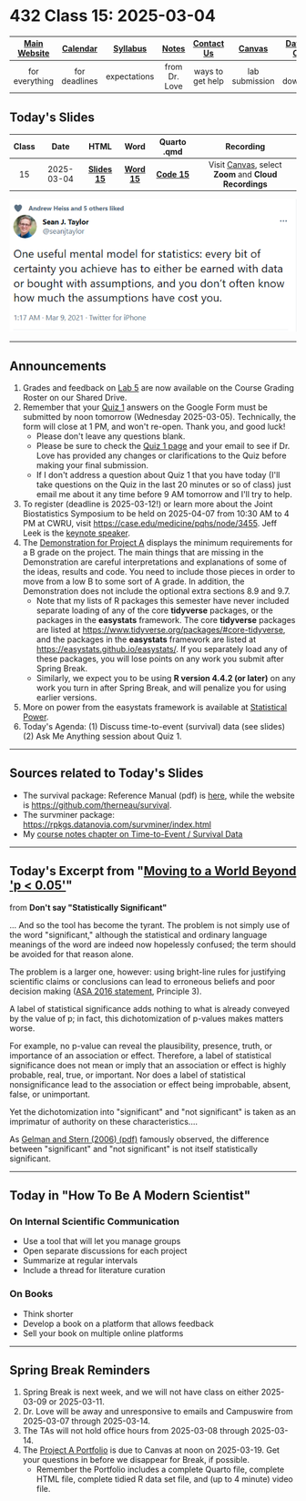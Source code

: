 # 432 Class 15: 2025-03-04

[Main Website](https://thomaselove.github.io/432-2025/) | [Calendar](https://thomaselove.github.io/432-2025/calendar.html) | [Syllabus](https://thomaselove.github.io/432-syllabus-2025/) | [Notes](https://thomaselove.github.io/432-notes/) | [Contact Us](https://thomaselove.github.io/432-2025/contact.html) | [Canvas](https://canvas.case.edu) | [Data and Code](https://github.com/THOMASELOVE/432-data) | [Sources](https://github.com/THOMASELOVE/432-classes-2024/tree/main/sources)
:-----------: | :--------------: | :----------: | :---------: | :-------------: | :-----------: | :------------: |:------:
for everything | for deadlines | expectations | from Dr. Love | ways to get help | lab submission | for downloads | to read

## Today's Slides

Class | Date | HTML | Word | Quarto .qmd | Recording
:---: | :--------: | :------: | :------: | :------: | :-------------:
15 | 2025-03-04 | **[Slides 15](https://thomaselove.github.io/432-slides-2025/slides15.html)** | **[Word 15](https://thomaselove.github.io/432-slides-2025/slides15w.docx)** | **[Code 15](https://github.com/THOMASELOVE/432-slides-2025/blob/main/slides15.qmd)** | Visit [Canvas](https://canvas.case.edu/), select **Zoom** and **Cloud Recordings**

![](taylor_tw.png)

---

## Announcements

1. Grades and feedback on [Lab 5](https://thomaselove.github.io/432-2025/lab5.html) are now available on the Course Grading Roster on our Shared Drive.
2. Remember that your [Quiz 1](https://thomaselove.github.io/432-2025/quiz1.html) answers on the Google Form must be submitted by noon tomorrow (Wednesday 2025-03-05). Technically, the form will close at 1 PM, and won't re-open. Thank you, and good luck!
    - Please don't leave any questions blank.
    - Please be sure to check the [Quiz 1 page](https://thomaselove.github.io/432-2025/quiz1.html) and your email to see if Dr. Love has provided any changes or clarifications to the Quiz before making your final submission.
    - If I don't address a question about Quiz 1 that you have today (I'll take questions on the Quiz in the last 20 minutes or so of class) just email me about it any time before 9 AM tomorrow and I'll try to help.
3. To register (deadline is 2025-03-12!) or learn more about the Joint Biostatistics Symposium to be held on 2025-04-07 from 10:30 AM to 4 PM at CWRU, visit <https://case.edu/medicine/pqhs/node/3455>. Jeff Leek is the [keynote speaker](https://bioscinema.github.io/biostatsymposium/#keynote-speaker).
4. The [Demonstration for Project A](https://thomaselove.github.io/432-2025/432_projectA_demo.html) displays the minimum requirements for a B grade on the project. The main things that are missing in the Demonstration are careful interpretations and explanations of some of the ideas, results and code. You need to include those pieces in order to move from a low B to some sort of A grade. In addition, the Demonstration does not include the optional extra sections 8.9 and 9.7.
    - Note that my lists of R packages this semester have never included separate loading of any of the core **tidyverse** packages, or the packages in the **easystats** framework. The core **tidyverse** packages are listed at <https://www.tidyverse.org/packages/#core-tidyverse>, and the packages in the **easystats** framework are listed at <https://easystats.github.io/easystats/>. If you separately load any of these packages, you will lose points on any work you submit after Spring Break.
    - Similarly, we expect you to be using **R version 4.4.2 (or later)** on any work you turn in after Spring Break, and will penalize you for using earlier versions.
5. More on power from the easystats framework is available at [Statistical Power](https://easystats.github.io/effectsize/articles/statistical_power.html).
6. Today's Agenda: (1) Discuss time-to-event (survival) data (see slides) (2) Ask Me Anything session about Quiz 1.

---

## Sources related to Today's Slides

- The survival package: Reference Manual (pdf) is [here](https://cran.r-project.org/web/packages/survival/survival.pdf), while the website is  <https://github.com/therneau/survival>.
- The survminer package: <https://rpkgs.datanovia.com/survminer/index.html>
- My [course notes chapter on Time-to-Event / Survival Data](https://thomaselove.github.io/432-notes/survival_data.html)

---

## Today's Excerpt from "[Moving to a World Beyond 'p < 0.05'](https://github.com/THOMASELOVE/432-sources/blob/main/pdf/ASA_2019_A_World_Beyond.pdf)"

from **Don't say "Statistically Significant"**

... And so the tool has become the tyrant. The problem is not simply use of the word "significant," although the statistical and ordinary language meanings of the word are indeed now hopelessly confused; the term should be avoided for that reason alone. 

The problem is a larger one, however: using bright-line rules for justifying scientific claims or conclusions can lead to erroneous beliefs and poor decision making ([ASA 2016 statement](https://github.com/THOMASELOVE/432-sources/blob/main/pdf/ASA_2016_Pvalues_Context_Process_Purpose.pdf), Principle 3). 

A label of statistical significance adds nothing to what is already conveyed by the value of p; in fact, this dichotomization of p-values makes matters worse.

For example, no p-value can reveal the plausibility, presence, truth, or importance of an association or effect. Therefore, a label of statistical significance does not mean or imply that an association or effect is highly probable, real, true, or important. Nor does a label of statistical nonsignificance lead to the association or effect being improbable, absent, false, or unimportant.

Yet the dichotomization into "significant" and "not significant" is taken as an imprimatur of authority on these characteristics....

As [Gelman and Stern (2006) (pdf)](https://sites.stat.columbia.edu/gelman/research/published/signif4.pdf) famously observed, the difference between "significant" and "not significant" is not itself statistically significant.

---

## Today in "How To Be A Modern Scientist"

### On Internal Scientific Communication

- Use a tool that will let you manage groups
- Open separate discussions for each project
- Summarize at regular intervals
- Include a thread for literature curation

### On Books

- Think shorter
- Develop a book on a platform that allows feedback
- Sell your book on multiple online platforms

---

## Spring Break Reminders

1. Spring Break is next week, and we will not have class on either 2025-03-09 or 2025-03-11.
2. Dr. Love will be away and unresponsive to emails and Campuswire from 2025-03-07 through 2025-03-14.
3. The TAs will not hold office hours from 2025-03-08 through 2025-03-14.
4. The [Project A Portfolio](https://thomaselove.github.io/432-2025/projA.html#the-project-a-portfolio) is due to Canvas at noon on 2025-03-19. Get your questions in before we disappear for Break, if possible.
    - Remember the Portfolio includes a complete Quarto file, complete HTML file, complete tidied R data set file, and (up to 4 minute) video file.



